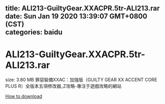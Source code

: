 
title: ALI213-GuiltyGear.XXACPR.5tr-ALI213.rar
date: Sun Jan 19 2020 13:39:07 GMT+0800 (CST)    
categories: baidu
---

# ALI213-GuiltyGear.XXACPR.5tr-ALI213.rar
size: 3.80 MB
 罪惡裝備XXAC：加強版（GUILTY GEAR XX ACCENT CORE PLUS R）全版本五項修改器_Z攻略-專注于遊戲攻略的網站
 

[How to download](https://bpcam.bemobtrk.com/go/2ceec3aa-1ca2-46d6-b9ff-aaa5c184517c?jno=2243)